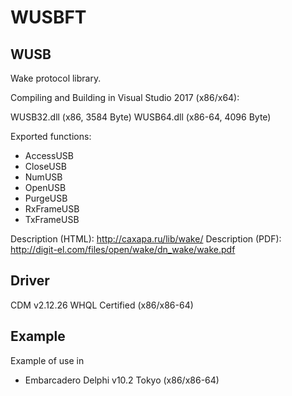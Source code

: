 # WUSBFT

WUSB
----
Wake protocol library.

Compiling and Building in Visual Studio 2017 (x86/x64):

WUSB32.dll (x86, 3584 Byte)
WUSB64.dll (x86-64, 4096 Byte)

Exported functions:   
  - AccessUSB
  - CloseUSB
  - NumUSB
  - OpenUSB
  - PurgeUSB
  - RxFrameUSB
  - TxFrameUSB

Description (HTML): http://caxapa.ru/lib/wake/
Description (PDF): http://digit-el.com/files/open/wake/dn_wake/wake.pdf

Driver
------
CDM v2.12.26 WHQL Certified (x86/x86-64)

Example
-------
Example of use in 
  - Embarcadero Delphi v10.2 Tokyo (x86/x86-64)